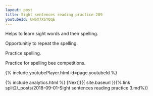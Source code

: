 ```yaml
---
layout: post
title: Sight sentences reading practice 289
youtubeId: UHSX7XSYQqE
---
```

 
 
Helps to learn sight words and their spelling.

Opportunitiy to repeat the spelling. 

Practice spelling. 
 
Practice for spelling bee competitions. 
 
{% include youtubePlayer.html id=page.youtubeId %}
 
 
{% include analytics.html %} 
[Next]({{ site.baseurl }}{% link  split2/_posts/2018-09-01-Sight sentences reading practice 3.md%})
 
